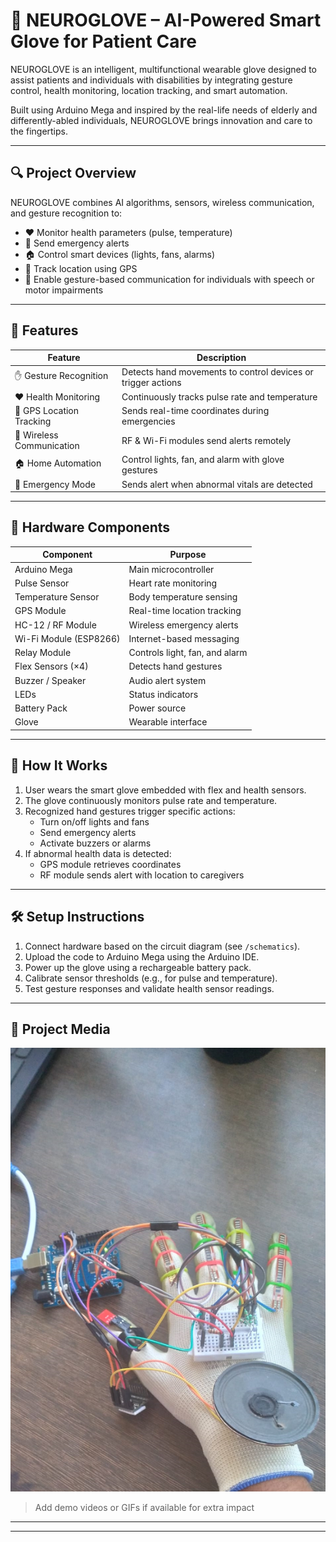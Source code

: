# 🧠 NEUROGLOVE – AI-Powered Smart Glove for Patient Care

NEUROGLOVE is an intelligent, multifunctional wearable glove designed to assist patients and individuals with disabilities by integrating gesture control, health monitoring, location tracking, and smart automation.

Built using Arduino Mega and inspired by the real-life needs of elderly and differently-abled individuals, NEUROGLOVE brings innovation and care to the fingertips.

---

## 🔍 Project Overview

NEUROGLOVE combines AI algorithms, sensors, wireless communication, and gesture recognition to:

- ❤️ Monitor health parameters (pulse, temperature)
- 🚨 Send emergency alerts
- 🏠 Control smart devices (lights, fans, alarms)
- 🧭 Track location using GPS
- 👐 Enable gesture-based communication for individuals with speech or motor impairments

---

## 🚀 Features

| Feature | Description |
|--------|-------------|
| ✋ Gesture Recognition | Detects hand movements to control devices or trigger actions |
| ❤️ Health Monitoring | Continuously tracks pulse rate and temperature |
| 🧭 GPS Location Tracking | Sends real-time coordinates during emergencies |
| 📡 Wireless Communication | RF & Wi-Fi modules send alerts remotely |
| 🏠 Home Automation | Control lights, fan, and alarm with glove gestures |
| 🚨 Emergency Mode | Sends alert when abnormal vitals are detected |

---

## 🧰 Hardware Components

| Component | Purpose |
|-----------|---------|
| Arduino Mega | Main microcontroller |
| Pulse Sensor | Heart rate monitoring |
| Temperature Sensor | Body temperature sensing |
| GPS Module | Real-time location tracking |
| HC-12 / RF Module | Wireless emergency alerts |
| Wi-Fi Module (ESP8266) | Internet-based messaging |
| Relay Module | Controls light, fan, and alarm |
| Flex Sensors (×4) | Detects hand gestures |
| Buzzer / Speaker | Audio alert system |
| LEDs | Status indicators |
| Battery Pack | Power source |
| Glove | Wearable interface |

---

## 🔧 How It Works

1. User wears the smart glove embedded with flex and health sensors.
2. The glove continuously monitors pulse rate and temperature.
3. Recognized hand gestures trigger specific actions:
   - Turn on/off lights and fans
   - Send emergency alerts
   - Activate buzzers or alarms
4. If abnormal health data is detected:
   - GPS module retrieves coordinates
   - RF module sends alert with location to caregivers

---

## 🛠️ Setup Instructions

1. Connect hardware based on the circuit diagram (see `/schematics`).
2. Upload the code to Arduino Mega using the Arduino IDE.
3. Power up the glove using a rechargeable battery pack.
4. Calibrate sensor thresholds (e.g., for pulse and temperature).
5. Test gesture responses and validate health sensor readings.

---

## 📸 Project Media

![Project Screenshot](neuroglove.png)  
> Add demo videos or GIFs if available for extra impact

---


---

